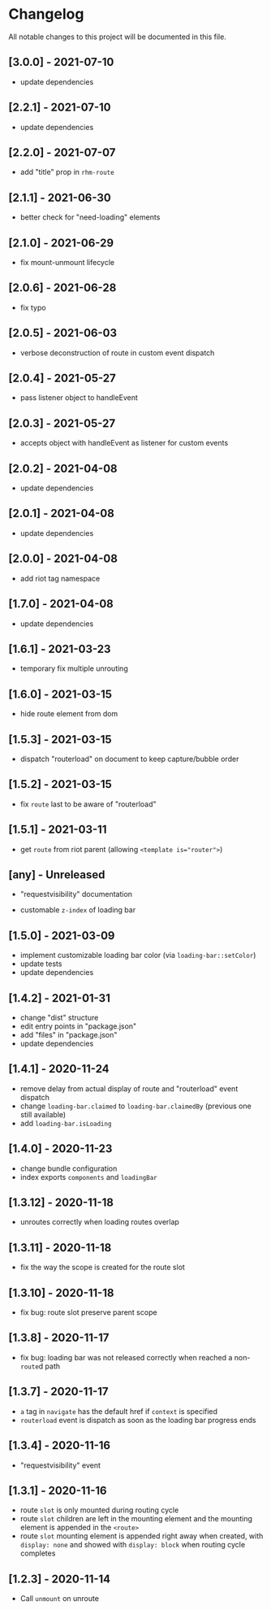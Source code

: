 # Changelog
All notable changes to this project will be documented in this file.

## [3.0.0] - 2021-07-10
- update dependencies

## [2.2.1] - 2021-07-10
- update dependencies

## [2.2.0] - 2021-07-07
- add "title" prop in `rhm-route`

## [2.1.1] - 2021-06-30
- better check for "need-loading" elements

## [2.1.0] - 2021-06-29
- fix mount-unmount lifecycle

## [2.0.6] - 2021-06-28
- fix typo

## [2.0.5] - 2021-06-03
- verbose deconstruction of route in custom event dispatch

## [2.0.4] - 2021-05-27
- pass listener object to handleEvent

## [2.0.3] - 2021-05-27
- accepts object with handleEvent as listener for custom events

## [2.0.2] - 2021-04-08
- update dependencies

## [2.0.1] - 2021-04-08
- update dependencies

## [2.0.0] - 2021-04-08
- add riot tag namespace

## [1.7.0] - 2021-04-08
- update dependencies

## [1.6.1] - 2021-03-23
- temporary fix multiple unrouting

## [1.6.0] - 2021-03-15
- hide route element from dom

## [1.5.3] - 2021-03-15
- dispatch "routerload" on document to keep capture/bubble order

## [1.5.2] - 2021-03-15
- fix `route` last to be aware of "routerload"

## [1.5.1] - 2021-03-11
- get `route` from riot parent (allowing ```<template is="router">```)

## [any] - Unreleased
- "requestvisibility" documentation

- customable `z-index` of loading bar

## [1.5.0] - 2021-03-09
- implement customizable loading bar color (via `loading-bar::setColor`)
- update tests
- update dependencies

## [1.4.2] - 2021-01-31
- change "dist" structure
- edit entry points in "package.json"
- add "files" in "package.json"
- update dependencies

## [1.4.1] - 2020-11-24
- remove delay from actual display of route and "routerload" event dispatch
- change `loading-bar.claimed` to `loading-bar.claimedBy` (previous one still available)
- add `loading-bar.isLoading`

## [1.4.0] - 2020-11-23
- change bundle configuration
- index exports `components` and `loadingBar`

## [1.3.12] - 2020-11-18
- unroutes correctly when loading routes overlap

## [1.3.11] - 2020-11-18
- fix the way the scope is created for the route slot

## [1.3.10] - 2020-11-18
- fix bug: route slot preserve parent scope

## [1.3.8] - 2020-11-17
- fix bug: loading bar was not released correctly when reached a non-`route`d path

## [1.3.7] - 2020-11-17
- `a` tag in `navigate` has the default href if `context` is specified
- `routerload` event is dispatch as soon as the loading bar progress ends

## [1.3.4] - 2020-11-16
- "requestvisibility" event

## [1.3.1] - 2020-11-16
- route `slot` is only mounted during routing cycle
- route `slot` children are left in the mounting element and the mounting element is appended in the `<route>`
- route `slot` mounting element is appended right away when created, with `display: none` and showed with `display: block` when routing cycle completes

## [1.2.3] - 2020-11-14
- Call `unmount` on unroute